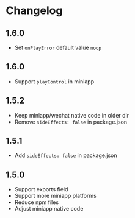 # Changelog

## 1.6.0

- Set `onPlayError` default value `noop`

## 1.6.0

- Support `playControl` in miniapp

## 1.5.2

- Keep miniapp/wechat native code in older dir
- Remove `sideEffects: false` in package.json

## 1.5.1

- Add `sideEffects: false` in package.json

## 1.5.0

- Support exports field
- Support more miniapp platforms
- Reduce npm files
- Adjust miniapp native code
